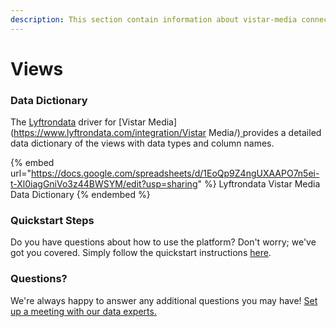 ```yaml
---
description: This section contain information about vistar-media connector views information
---
```


# Views

### Data Dictionary

The [Lyftrondata](https://www.lyftrondata.com/) driver for [Vistar Media](https://www.lyftrondata.com/integration/Vistar Media/)[ ](https://www.lyftrondata.com/integration/vistar-media/)provides a detailed data dictionary of the views with data types and column names.

{% embed url="https://docs.google.com/spreadsheets/d/1EoQp9Z4ngUXAAPO7n5ei-t-Xl0iagGniVo3z44BWSYM/edit?usp=sharing" %}
Lyftrondata Vistar Media Data Dictionary
{% endembed %}

### Quickstart Steps

Do you have questions about how to use the platform? Don't worry; we've got you covered. Simply follow the quickstart instructions [here](../../../../quickstart-steps.md).

### Questions? <a href="#questions" id="questions"></a>

We're always happy to answer any additional questions you may have! [Set up a meeting with our data experts.](https://www.lyftrondata.com/book-a-meeting/)


